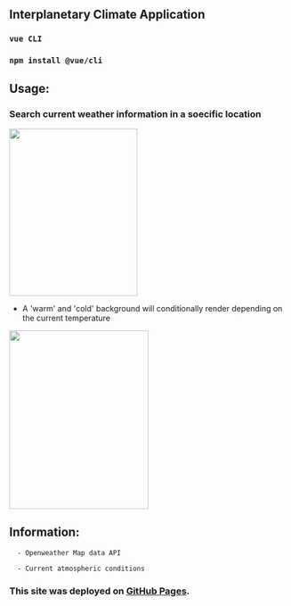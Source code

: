 ## Interplanetary Climate Application

### `vue CLI`

### `npm install @vue/cli`

## Usage:

### Search current weather information in a soecific location

 <img src="https://user-images.githubusercontent.com/38336934/80925273-9cbe4400-8d4b-11ea-9feb-cf4d141c771c.png" width="230" height="300">

- A 'warm' and 'cold' background will conditionally render depending on the current temperature

 <img src="https://user-images.githubusercontent.com/38336934/80925276-a051cb00-8d4b-11ea-8f68-0aed265f0fcd.png" width="250" height="320">

## Information:

      - Openweather Map data API

      - Current atmospheric conditions

### This site was deployed on [GitHub Pages](https://fancystacks.github.io/vuejs-meteorology/).

